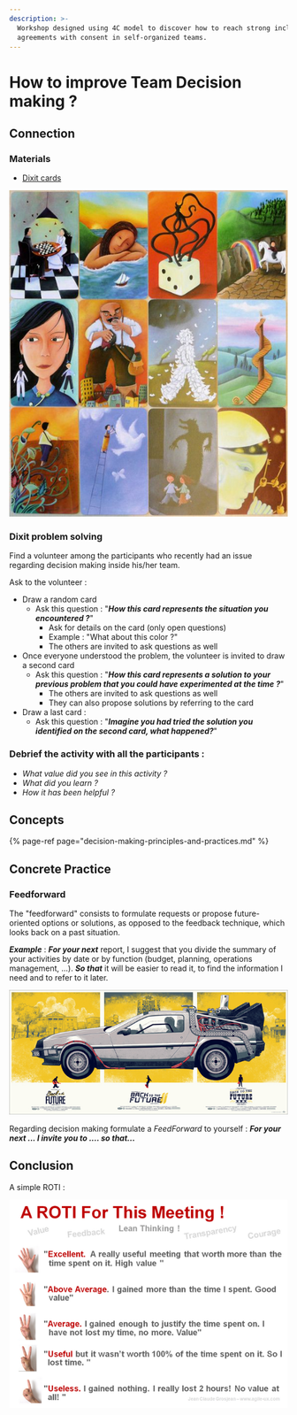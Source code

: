 ```yaml
---
description: >-
  Workshop designed using 4C model to discover how to reach strong inclusive
  agreements with consent in self-organized teams.
---
```


# How to improve Team Decision making ?

## Connection

### Materials

* [Dixit cards](https://www.libellud.com/dixit-2/)

![](../../.gitbook/assets/image%20%28292%29.png)

### Dixit problem solving

Find a volunteer among the participants who recently had an issue regarding decision making inside his/her team.

Ask to the volunteer :

* Draw a random card
  * Ask this question : "_**How this card represents the situation you encountered ?**_"
    * Ask for details on the card \(only open questions\)
    * Example : "What about this color ?"
    * The others are invited to ask questions as well
* Once everyone understood the problem, the volunteer is invited to draw a second card
  * Ask this question : "_**How this card represents a solution to your previous problem that you could have experimented at the time ?**_"
    * The others are invited to ask questions as well
    * They can also propose solutions by referring to the card
* Draw a last card :
  * Ask this question : "_**Imagine you had tried the solution you identified on the second card, what happened?**_"

### Debrief the activity with all the participants :

* _What value did you see in this activity ?_
* _What did you learn ?_
* _How it has been helpful ?_

## Concepts

{% page-ref page="decision-making-principles-and-practices.md" %}

## Concrete Practice

### Feedforward 

The "feedforward" consists to formulate requests or propose future-oriented options or solutions, as opposed to the feedback technique, which looks back on a past situation.

_**Example**_ : _**For your next**_ report, I suggest that you divide the summary of your activities by date or by function \(budget, planning, operations management, ...\). _**So that**_ it will be easier to read it, to find the information I need and to refer to it later.

![](../../.gitbook/assets/image%20%28313%29.png)

Regarding decision making formulate a _FeedForward_ to yourself : _**For your next ... I invite you to .... so that...**_

## Conclusion

A simple ROTI :

![](../../.gitbook/assets/image%20%28323%29.png)



